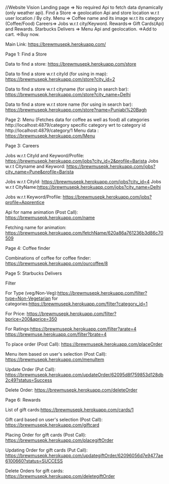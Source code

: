 //Website Vision
Landing page => No required Api to fetch data dynamically (only weather api).
Find a Store => geolocation Api and store location w.r.t user location / By city.
Menu => Coffee name and its image w.r.t its category (Coffee/Food)
Careers=> Jobs w.r.t city/Keyword.
Rewards=> Gift Cards(Api) and Rewards.
Starbucks Delivers => Menu Api  and geolocation.
                    =>Add to cart.
                    =>Buy now.
<!-- Start -->
Main Link: https://brewmusepk.herokuapp.com/

Page 1: Find a Store

Data to find a store: https://brewmusepk.herokuapp.com/store

Data to find a store w.r.t cityId (for using in map): https://brewmusepk.herokuapp.com/store?city_id=2

Data to find a store w.r.t cityname (for using in search bar): https://brewmusepk.herokuapp.com/store?city_name=Delhi

Data to find a store w.r.t store name (for using in search bar): https://brewmusepk.herokuapp.com/store?name=Punjabi%20Bagh

Page 2: Menu (Fetches data for coffee as well as food)
all categories http://localhost:4879/category
specific category wrt to category id http://localhost:4879/category/1 
Menu data : https://brewmusepk.herokuapp.com/Menu

Page 3: Careers

Jobs w.r.t CityId and Keyword/Profile: https://brewmusepk.herokuapp.com/jobs?city_id=2&profile=Barista
Jobs w.r.t Cityname and Keyword: https://brewmusepk.herokuapp.com/jobs?city_name=Pune&profile=Barista

Jobs w.r.t CityId: https://brewmusepk.herokuapp.com/jobs?city_id=4
Jobs w.r.t CityName:https://brewmusepk.herokuapp.com/jobs?city_name=Delhi

Jobs w.r.t Keyword/Profile: https://brewmusepk.herokuapp.com/jobs?profile=Apprentice

Api for name animation (Post Call): https://brewmusepk.herokuapp.com/name

Fetching name for animation: https://brewmusepk.herokuapp.com/fetchName/620a86a761236b3d86c70509


Page 4: Coffee finder

Combinations of coffee for coffee finder: https://brewmusepk.herokuapp.com/ourcoffee/8

Page 5: Starbucks Delivers

Filter

For Type (veg/Non-Veg):https://brewmusepk.herokuapp.com/filter?type=Non-Vegetarian 
for categories:https://brewmusepk.herokuapp.com/filter?category_id=1

For Price: https://brewmusepk.herokuapp.com/filter?bprice=200&aprice=350

For Ratings:https://brewmusepk.herokuapp.com/filter?arate=4 https://brewmuse.herokuapp.com/filter?brate=4

To place order (Post Call): https://brewmusepk.herokuapp.com/placeOrder

Menu item based on user's selection (Post Call): https://brewmusepk.herokuapp.com/menuItem

Update Order (Put Call): https://brewmusepk.herokuapp.com/updateOrder/62095d8f759853d128db2c49?status=Success

Delete Order: https://brewmusepk.herokuapp.com/deleteOrder

Page 6: Rewards

List of gift cards:https://brewmusepk.herokuapp.com/cards/1

Gift card based on user's selection (Post Call): https://brewmusepk.herokuapp.com/giftcard

Placing Order for gift cards (Post Call): https://brewmusepk.herokuapp.com/placegiftOrder

Updating Order for gift cards (Put Call): https://brewmusepk.herokuapp.com/updategiftOrder/62096056d7e9477ae6100660?status=SUCCESS

Delete Orders for gift cards: https://brewmusepk.herokuapp.com/deletegiftOrder

















